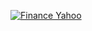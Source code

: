 [![Finance Yahoo](https://github.com/labs-IU8-31-2022/Lab09_timofeev/actions/workflows/Finance.yml/badge.svg)](https://github.com/labs-IU8-31-2022/Lab09_timofeev/actions/workflows/Finance.yml)
